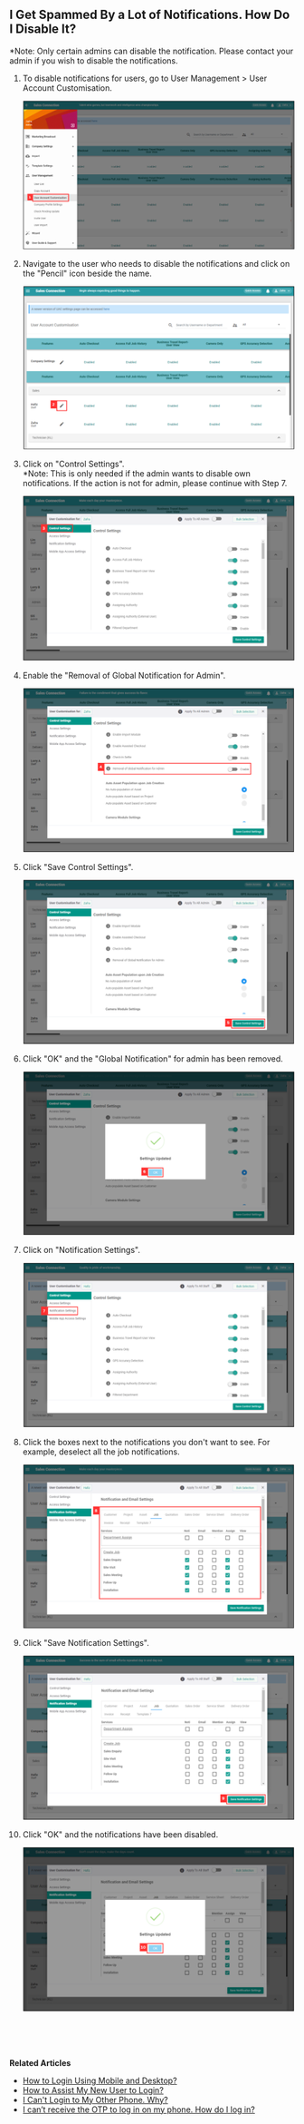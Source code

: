 ## I Get Spammed By a Lot of Notifications. How Do I Disable It?

*Note: Only certain admins can disable the notification. Please contact your admin if you wish to disable the notifications.<br>

  1. To disable notifications for users, go to User Management > User Account Customisation.<br>

     <p align="center">
       <img src="img/User_Account_Customisation.png" alt="User Account Customisation">
     </p>
  
  2. Navigate to the user who needs to disable the notifications and click on the "Pencil" icon beside the name.<br>

     <p align="center">
       <img src="img/Pencil_in_UAC.png" alt="Pencil in UAC">
     </p>

  3. Click on "Control Settings".<br>
     *Note: This is only needed if the admin wants to disable own notifications. If the action is not for admin, please continue with Step 7.<br>

     <p align="center">
       <img src="img/Control_Settings_in_UAC.png" alt="Control Settings in UAC">
     </p>

  4. Enable the "Removal of Global Notification for Admin".<br>

     <p align="center">
       <img src="img/Enable_Removal_Global_Notification.png" alt="Enable Removal Global Notification">
     </p>

  5. Click "Save Control Settings".<br>

     <p align="center">
       <img src="img/Save_Global_Notification.png" alt="Save Global Notification">
     </p>

  6. Click "OK" and the "Global Notification" for admin has been removed.<br>

     <p align="center">
       <img src="img/Global_Notification_Removed.png" alt="Global Notification Removed">
     </p>

  7. Click on "Notification Settings".<br>

     <p align="center">
       <img src="img/Notification_Settings_in_UAC.png" alt="Notification Settings in UAC">
     </p>

  8. Click the boxes next to the notifications you don't want to see. For example, deselect all the job notifications.<br>

     <p align="center">
       <img src="img/Untick_Notification.png" alt="Untick Notifcation">
     </p>

  9. Click "Save Notification Settings".<br>

     <p align="center">
       <img src="img/Save_Notification_Settings.png" alt="Save Notification Settings">
     </p>

  10. Click "OK" and the notifications have been disabled.<br>

      <p align="center">
        <img src="img/Disable_Notification_Done.png" alt="Disable Notification Done">
      </p>
     
<br><br><br>

**Related Articles**<br>
- [How to Login Using Mobile and Desktop?](Login.md)
- [How to Assist My New User to Login?](New_User_Login.md)
- [I Can't Login to My Other Phone. Why?](IMEI.md)
- [I can’t receive the OTP to log in on my phone. How do I log in?](Not_Receiving_OTP.md)
